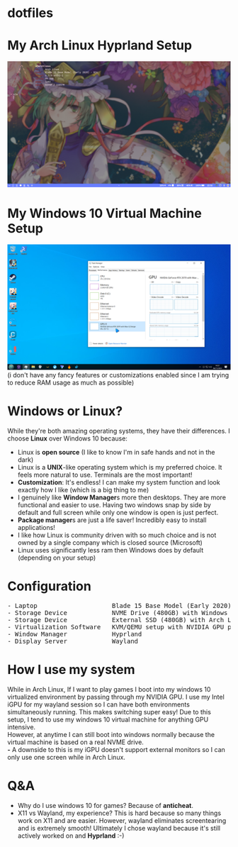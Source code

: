 # dotfiles

# My Arch Linux Hyprland Setup

![i2](screenshots/i2.png)

# My Windows 10 Virtual Machine Setup

![i3](screenshots/i3.png)
(i don't have any fancy features or customizations enabled since I am trying to reduce RAM usage as much as possible)

# Windows or Linux?

While they're both amazing operating systems, they have their differences. I choose **Linux** over Windows 10 because:

- Linux is **open source** (I like to know I'm in safe hands and not in the dark)
- Linux is a **UNIX**-like operating system which is my preferred choice. It feels more natural to use. Terminals are the most important!
- **Customization**: It's endless! I can make my system function and look exactly how I like (which is a big thing to me)
- I genuinely like **Window Manager**s more then desktops. They are more functional and easier to use. Having two windows snap by side by default and full screen while only one window is open is just perfect.
- **Package manager**s are just a life saver! Incredibly easy to install applications!
- I like how Linux is community driven with so much choice and is not owned by a single company which is closed source (Microsoft)
- Linux uses significantly less ram then Windows does by default (depending on your setup)

# Configuration

<pre>
- Laptop                    Blade 15 Base Model (Early 2020) - RZ4
- Storage Device            NVME Drive (480GB) with Windows 10
- Storage Device            External SSD (480GB) with Arch Linux
- Virtualization Software   KVM/QEMU setup with NVIDIA GPU passthrough
- Window Manager            Hyprland
- Display Server            Wayland
</pre>

# How I use my system

While in Arch Linux, If I want to play games I boot into my windows 10 virtualized environment by passing through my NVIDIA GPU. I use my Intel iGPU for my wayland session so I can have both environments simultaneously running. This makes switching super easy! Due to this setup, I tend to use my windows 10 virtual machine for anything GPU intensive.  
However, at anytime I can still boot into windows normally because the virtual machine is based on a real NVME drive.  
**-** A downside to this is my iGPU doesn't support external monitors so I can only use one screen while in Arch Linux.

# Q&A

- Why do I use windows 10 for games? Because of **anticheat**.
- X11 vs Wayland, my experience? This is hard because so many things work on X11 and are easier. However, wayland eliminates screentearing and is extremely smooth! Ultimately I chose wayland because it's still actively worked on and **Hyprland** :-)
